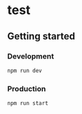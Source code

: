 # test

## Getting started

### Development

```sh
npm run dev
```

### Production

```sh
npm run start
```
